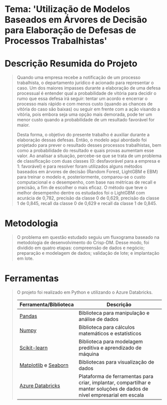 # Tema: 'Utilização de Modelos Baseados em Árvores de Decisão para Elaboração de Defesas de Processos Trabalhistas'

# Descrição Resumida do Projeto
> Quando uma empresa recebe a notificação de um processo trabalhista, o departamento jurídico é acionado para representar o caso. Um dos maiores impasses durante a elaboração de uma defesa processual é entender qual a probabilidade de vitória para decidir o rumo que essa defesa irá seguir: tentar um acordo e encerrar o processo mais rápido e com menos custo (quando as chances de vitória do caso são baixas) ou seguir em frente com a ação visando a vitória, pois embora seja uma opção mais demorada, pode ter um menor custo quando a probabilidade de um resultado favorável for maior. 
>
> Desta forma, o objetivo do presente trabalho é auxiliar durante a elaboração dessas defesas. Então, o modelo aqui abordado foi projetado para prever o resultado desses processos trabalhistas, bem como a probabilidade do resultado e quais provas aumentam esse valor. Ao analisar a situação, percebe-se que se trata de um problema de classificação com duas classes (0: desfavorável para a empresa e 1: favorável) e para resolver foram utilizados alguns métodos baseados em árvores de decisão (Random Forest, LightGBM e EBM) para treinar o modelo e, posteriormente, comparou-se  o custo computacional e o desempenho, com base nas métricas de recall e precisão, a fim de escolher o mais eficaz. O método que teve o melhor desempenho dentre os estudados foi o LightGBM com acurácia de 0,782, precisão da classe 0 de 0,629, precisão da classe 1 de 0,845, recall da classe 0 de 0,629 e recall da classe 1 de 0,845.

# Metodologia
> O problema em questão estudado seguiu um fluxograma baseado na metodologia de desenvolvimento do Crisp-DM. Desse modo, foi dividido em quatro etapas: 
compreensão de dados e negócio; preparação e modelagem de dados; validação de lote; e implantação em lote.

# Ferramentas
> O projeto foi realizado em Python e utilizando o Azure Databricks.
>
> |Ferramenta/Biblioteca | Descrição|
> |--|--|
> |[Pandas](https://pandas.pydata.org/) |Biblioteca para manipulação e análise de dados| 
> |[Numpy](https://numpy.org/) |Biblioteca para cálculos matemáticos e estatísticos| 
> |[Scikit-learn](https://scikit-learn.org/stable/) |Biblioteca para modelagem preditiva e aprendizado de máquina| 
> |[Matplotlib](https://matplotlib.org/) e [Seaborn](https://seaborn.pydata.org/) |Bibliotecas para visualização de dados| 
> |[Azure Databricks](https://learn.microsoft.com/pt-br/azure/databricks/introduction/) |Plataforma de ferramentas para criar, implantar, compartilhar e manter soluções de dados de nível empresarial em escala| 

